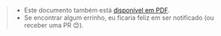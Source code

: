> - Este documento também está [disponível em PDF](https://raw.githubusercontent.com/daltones/curriculum/master/curriculum.pdf).
> - Se encontrar algum errinho, eu ficaria feliz em ser notificado (ou receber uma PR :blush:).
